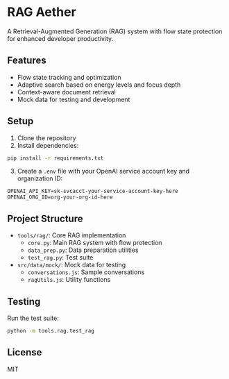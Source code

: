 # RAG Aether

A Retrieval-Augmented Generation (RAG) system with flow state protection for enhanced developer productivity.

## Features

- Flow state tracking and optimization
- Adaptive search based on energy levels and focus depth
- Context-aware document retrieval
- Mock data for testing and development

## Setup

1. Clone the repository
2. Install dependencies:
```bash
pip install -r requirements.txt
```
3. Create a `.env` file with your OpenAI service account key and organization ID:
```
OPENAI_API_KEY=sk-svcacct-your-service-account-key-here
OPENAI_ORG_ID=org-your-org-id-here
```

## Project Structure

- `tools/rag/`: Core RAG implementation
  - `core.py`: Main RAG system with flow protection
  - `data_prep.py`: Data preparation utilities
  - `test_rag.py`: Test suite
- `src/data/mock/`: Mock data for testing
  - `conversations.js`: Sample conversations
  - `ragUtils.js`: Utility functions

## Testing

Run the test suite:
```bash
python -m tools.rag.test_rag
```

## License

MIT 
